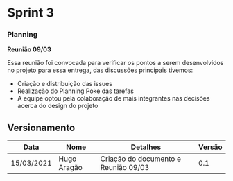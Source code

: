# Sprint 3
 
### Planning 

**Reunião 09/03**

Essa reunião foi convocada para verificar os pontos a serem desenvolvidos no projeto para essa entrega, das discussões principais tivemos:

* Criação e distribuição das issues
* Realização do Planning Poke das tarefas
* A equipe optou pela colaboração de mais integrantes nas decisões acerca do design do projeto

## Versionamento

| Data | Nome | Detalhes | Versão |
|-----|-------|---------|---------|
| 15/03/2021 | Hugo Aragão| Criação do documento e Reunião 09/03 | 0.1 |